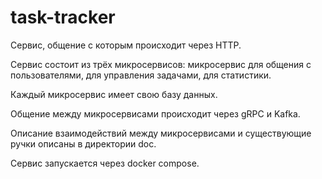 # task-tracker

Сервис, общение с которым происходит через HTTP.

Сервис состоит из трёх микросервисов: микросервис для общения с пользователями, для управления задачами, для статистики.

Каждый микросервис имеет свою базу данных.

Общение между микросервисами происходит через gRPC и Kafka.

Описание взаимодействий между микросервисами и существующие ручки описаны в директории doc.

Сервис запускается через docker compose.
